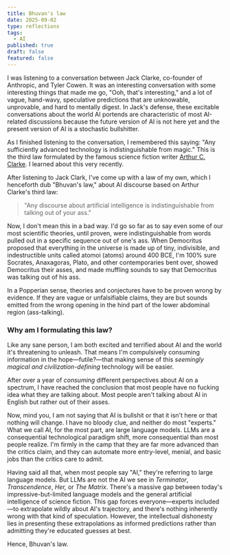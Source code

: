 ```yaml
---
title: Bhuvan's law
date: 2025-09-02
type: reflections
tags:
  - AI
published: true
draft: false
featured: false
---
```

I was listening to a conversation between Jack Clarke, co-founder of Anthropic, and Tyler Cowen. It was an interesting conversation with some interesting things that made me go, "Ooh, that's interesting," and a lot of vague, hand-wavy, speculative predictions that are unknowable, unprovable, and hard to mentally digest. In Jack's defense, these excitable conversations about the world AI portends are characteristic of most AI-related discussions because the future version of AI is not here yet and the present version of AI is a stochastic bullshitter.

As I finished listening to the conversation, I remembered this saying: "Any sufficiently advanced technology is indistinguishable from magic." This is the third law formulated by the famous science fiction writer [Arthur C. Clarke](https://en.wikipedia.org/wiki/Clarke%27s_three_laws). I learned about this very recently.

After listening to Jack Clark, I've come up with a law of my own, which I henceforth dub "Bhuvan's law," about AI discourse based on Arthur Clarke's third law:

> "Any discourse about artificial intelligence is indistinguishable from talking out of your ass."

Now, I don't mean this in a bad way. I'd go so far as to say even some of our most scientific theories, until proven, were indistinguishable from words pulled out in a specific sequence out of one's ass. When Democritus proposed that everything in the universe is made up of tiny, indivisible, and indestructible units called atomoi (atoms) around 400 BCE, I'm 100% sure Socrates, Anaxagoras, Plato, and other contemporaries bent over, showed Democritus their asses, and made muffling sounds to say that Democritus was talking out of his ass.

In a Popperian sense, theories and conjectures have to be proven wrong by evidence. If they are vague or unfalsifiable claims, they are but sounds emitted from the wrong opening in the hind part of the lower abdominal region (ass-talking).

### Why am I formulating this law?

Like any sane person, I am both excited and terrified about AI and the world it's threatening to unleash. That means I'm compulsively consuming information in the hope—futile?—that making sense of this _seemingly magical and civilization-defining_ technology will be easier.

After over a year of _consuming_ different perspectives about AI on a spectrum, I have reached the conclusion that most people have no fucking idea what they are talking about. Most people aren't talking about AI in English but rather out of their asses.

Now, mind you, I am not saying that AI is bullshit or that it isn't here or that nothing will change. I have no bloody clue, and neither do most "experts." What we call AI, for the most part, are large language models. LLMs are a consequential technological paradigm shift, more consequential than most people realize. I'm firmly in the camp that they are far more advanced than the critics claim, and they can automate more entry-level, menial, and basic jobs than the critics care to admit.

Having said all that, when most people say "AI," they're referring to large language models. But LLMs are not the AI we see in _Terminator_, _Transcendence_, _Her,_ or _The Matrix_. There's a massive gap between today's impressive-but-limited language models and the general artificial intelligence of science fiction. This gap forces everyone—experts included—to extrapolate wildly about AI's trajectory, and there's nothing inherently wrong with that kind of speculation. However, the intellectual dishonesty lies in presenting these extrapolations as informed predictions rather than admitting they're educated guesses at best.

Hence, Bhuvan's law.